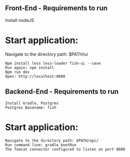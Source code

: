 ## Front-End - Requirements to run

   Install nodeJS

# Start application:
   Navigate to the directory path: $PATH/ui
   ```
   Npm install less less-loader fish-ui --save
   Run again: npm install
   Npm run dev
   Open: http://localhost:8080
   ```
## Backend-End - Requirements to run   
   ```
   Install Gradle, Postgres 
   Postgres Basename: fish
   ```
     
# Start application:  
   ```
   Navigate to the directory path: $PATH/api/
   Run command line: gradle bootRun
   The Tomcat connector configured to listen on port 8880
   ```
